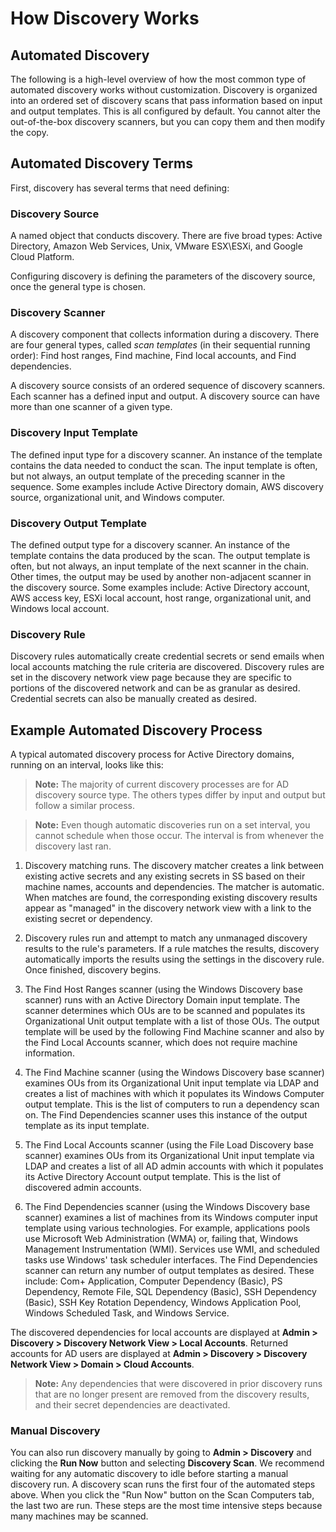 [title]: # (How Discovery Works)
[tags]: # (Discovery)
[priority]: # (990)

# How Discovery Works

## Automated Discovery

The following is a high-level overview of how the most common type of automated discovery works without customization. Discovery is organized into an ordered set of discovery scans that pass information based on input and output templates. This is all configured by default. You cannot alter the out-of-the-box discovery scanners, but you can copy them and then modify the copy.

## Automated Discovery Terms

First, discovery has several terms that need defining:

### Discovery Source

A named object that conducts discovery. There are five broad types: Active Directory, Amazon Web Services, Unix, VMware ESX\ESXi, and Google Cloud Platform.

Configuring discovery is defining the parameters of the discovery source, once the general type is chosen.

### Discovery Scanner

A discovery component that collects information during a discovery. There are four general types, called *scan templates* (in their sequential running order): Find host ranges, Find machine, Find local accounts, and Find dependencies.

A discovery source consists of an ordered sequence of discovery scanners. Each scanner has a defined input and output. A discovery source can have more than one scanner of a given type.

### Discovery Input Template

The defined input type for a discovery scanner. An instance of the template contains the data needed to conduct the scan. The input template is often, but not always, an output template of the preceding scanner in the sequence. Some examples include Active Directory domain, AWS discovery source, organizational unit, and Windows computer.

### Discovery Output Template

The defined output type for a discovery scanner. An instance of the template contains the data produced by the scan. The output template is often, but not always, an input template of the next scanner in the chain. Other times, the output may be used by another non-adjacent scanner in the discovery source. Some examples include: Active Directory account, AWS access key, ESXi local account, host range, organizational unit, and Windows local account.

### Discovery Rule

Discovery rules automatically create credential secrets or send emails when local accounts matching the rule criteria are discovered. Discovery rules are set in the discovery network view page because they are specific to portions of the discovered network and can be as granular as desired. Credential secrets can also be manually created as desired.

## Example Automated Discovery Process

A typical automated discovery process for Active Directory domains, running on an interval, looks like this:

> **Note:** The majority of current discovery processes are for AD discovery source type. The others types differ by input and output but follow a similar process.

> **Note:** Even though automatic discoveries run on a set interval, you cannot schedule when those occur. The interval is from whenever the discovery last ran.

1. Discovery matching runs. The discovery matcher creates a link between existing active secrets and any existing secrets in SS based on their machine names, accounts and dependencies. The matcher is automatic. When matches are found, the corresponding existing discovery results appear as "managed" in the discovery network view with a link to the existing secret or dependency.

1. Discovery rules run and attempt to match any unmanaged discovery results to the rule's parameters. If a rule matches the results, discovery automatically imports the results using the settings in the discovery rule. Once finished, discovery begins.

1. The Find Host Ranges scanner (using the Windows Discovery base scanner) runs with an Active Directory Domain input template. The scanner determines which OUs are to be scanned and populates its Organizational Unit output template with a list of those OUs. The output template will be used by the following Find Machine scanner and also by the Find Local Accounts scanner, which does not require machine information.

1. The Find Machine scanner (using the Windows Discovery base scanner) examines OUs from its Organizational Unit input template via LDAP and creates a list of machines with which it populates its Windows Computer output template. This is the list of computers to run a dependency scan on. The Find Dependencies scanner uses this instance of the output template as its input template.

1. The Find Local Accounts scanner (using the File Load Discovery base scanner) examines OUs from its Organizational Unit input template via LDAP and creates a list of all AD admin accounts with which it populates its Active Directory Account output template. This is the list of discovered admin accounts.

1. The Find Dependencies scanner (using the Windows Discovery base scanner) examines a list of machines from its Windows computer input template using various technologies. For example, applications pools use Microsoft Web Administration (WMA) or, failing that, Windows Management Instrumentation (WMI). Services use WMI, and scheduled tasks use Windows' task scheduler interfaces. The Find Dependencies scanner can return any number of output templates as desired. These include: Com+ Application, Computer Dependency (Basic), PS Dependency, Remote File, SQL Dependency (Basic), SSH Dependency (Basic), SSH Key Rotation Dependency, Windows Application Pool, Windows Scheduled Task, and Windows Service.

The discovered dependencies for local accounts are displayed at **Admin \> Discovery \> Discovery Network View \> Local Accounts**. Returned accounts for AD users are displayed at  **Admin \> Discovery \> Discovery Network View \> Domain \> Cloud Accounts**.

> **Note:** Any dependencies that were discovered in prior discovery runs that are no longer present are removed from the discovery results, and their secret dependencies are deactivated.

### Manual Discovery

You can also run discovery manually by going to **Admin \> Discovery** and clicking the **Run Now** button and selecting **Discovery Scan**. We recommend waiting for any automatic discovery to idle before starting a manual discovery run. A discovery scan runs the first four of the automated steps above. When you click the "Run Now" button on the Scan Computers tab, the last two are run. These steps are the most time intensive steps because many machines may be scanned.